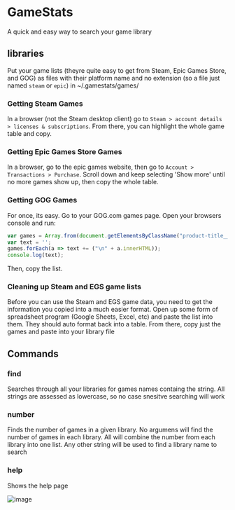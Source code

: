# GameStats
A quick and easy way to search your game library

## libraries
Put your game lists (theyre quite easy to get from Steam, Epic Games Store, and GOG) as files with their platform name and no extension (so a file just named `steam` or `epic`) in ~/.gamestats/games/
### Getting Steam Games
In a browser (not the Steam desktop client) go to `Steam > account details > licenses & subscriptions`. From there, you can highlight the whole game table and copy.

### Getting Epic Games Store Games
In a browser, go to the epic games website, then go to `Account > Transactions > Purchase`. Scroll down and keep selecting 'Show more' until no more games show up, then copy the whole table.

### Getting GOG Games
For once, its easy. Go to your GOG.com games page. Open your browsers console and run:
```js
var games = Array.from(document.getElementsByClassName("product-title__text"));
var text = '';
games.forEach(a => text += ("\n" + a.innerHTML));
console.log(text);
```
Then, copy the list.

### Cleaning up Steam and EGS game lists
Before you can use the Steam and EGS game data, you need to get the information you copied into a much easier format. Open up some form of spreadsheet program (Google Sheets, Excel, etc) and paste the list into them. They should auto format back into a table. From there, copy just the games and paste into your library file


## Commands
### find
Searches through all your libraries for games names containg the string. All strings are assessed as lowercase, so no case snesitve searching will work

### number
Finds the number of games in a given library. No argumens will find the number of games in each library. All will combine the number from each library into one list. Any other string will be used to find a library name to search

### help
Shows the help page

![image](https://github.com/user-attachments/assets/235a3b86-9d39-472a-ab2c-fd65ee12dbcc)
